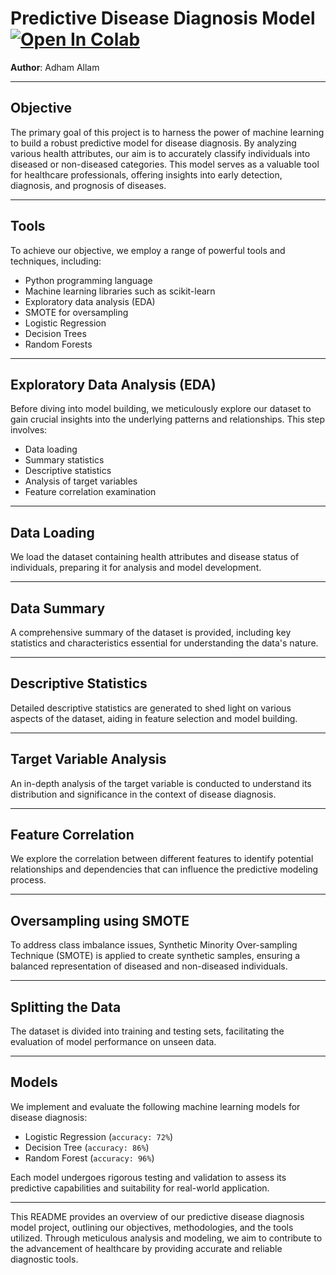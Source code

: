 # Predictive Disease Diagnosis Model <a href="https://colab.research.google.com/github/Ad7amstein/Disease-Prediction/blob/main/Disease_Prediction_Notebook.ipynb" target="_parent"><img src="https://colab.research.google.com/assets/colab-badge.svg" alt="Open In Colab"></a>

**Author**: Adham Allam

---

## Objective

The primary goal of this project is to harness the power of machine learning to build a robust predictive model for disease diagnosis. By analyzing various health attributes, our aim is to accurately classify individuals into diseased or non-diseased categories. This model serves as a valuable tool for healthcare professionals, offering insights into early detection, diagnosis, and prognosis of diseases.

---

## Tools

To achieve our objective, we employ a range of powerful tools and techniques, including:

- Python programming language
- Machine learning libraries such as scikit-learn
- Exploratory data analysis (EDA)
- SMOTE for oversampling
- Logistic Regression
- Decision Trees
- Random Forests

---

## Exploratory Data Analysis (EDA)

Before diving into model building, we meticulously explore our dataset to gain crucial insights into the underlying patterns and relationships. This step involves:

- Data loading
- Summary statistics
- Descriptive statistics
- Analysis of target variables
- Feature correlation examination

---

## Data Loading

We load the dataset containing health attributes and disease status of individuals, preparing it for analysis and model development.

---

## Data Summary

A comprehensive summary of the dataset is provided, including key statistics and characteristics essential for understanding the data's nature.

---

## Descriptive Statistics

Detailed descriptive statistics are generated to shed light on various aspects of the dataset, aiding in feature selection and model building.

---

## Target Variable Analysis

An in-depth analysis of the target variable is conducted to understand its distribution and significance in the context of disease diagnosis.

---

## Feature Correlation

We explore the correlation between different features to identify potential relationships and dependencies that can influence the predictive modeling process.

---

## Oversampling using SMOTE

To address class imbalance issues, Synthetic Minority Over-sampling Technique (SMOTE) is applied to create synthetic samples, ensuring a balanced representation of diseased and non-diseased individuals.

---

## Splitting the Data

The dataset is divided into training and testing sets, facilitating the evaluation of model performance on unseen data.

---

## Models

We implement and evaluate the following machine learning models for disease diagnosis:

- Logistic Regression (`accuracy: 72%`)
- Decision Tree       (`accuracy: 86%`)
- Random Forest       (`accuracy: 96%`)

Each model undergoes rigorous testing and validation to assess its predictive capabilities and suitability for real-world application.

---

This README provides an overview of our predictive disease diagnosis model project, outlining our objectives, methodologies, and the tools utilized. Through meticulous analysis and modeling, we aim to contribute to the advancement of healthcare by providing accurate and reliable diagnostic tools.
